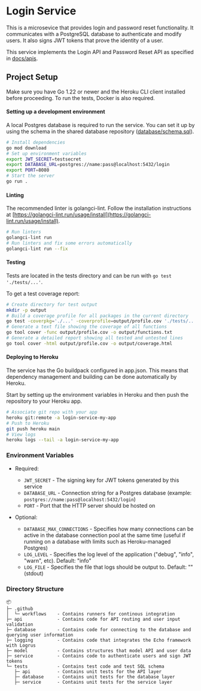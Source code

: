 # Login Service

This is a microsevice that provides login and password reset functionality.
It communicates with a PostgreSQL database to authenticate and modify users. It also signs JWT tokens that prove the identity of a user.

This service implements the Login API and Password Reset API as specified in [docs/apis](https://github.com/IV1201-Group-2/docs/blob/main/apis).

## Project Setup

Make sure you have Go 1.22 or newer and the Heroku CLI client installed before proceeding. To run the tests, Docker is also required.

#### Setting up a development environment

A local Postgres database is required to run the service. You can set it up by using the schema in the shared database repository ([database/schema.sql](https://github.com/IV1201-Group-2/database/blob/main/schema.sql)).

```bash
# Install dependencies
go mod download
# Set up environment variables
export JWT_SECRET=testsecret
export DATABASE_URL=postgres://name:pass@localhost:5432/login
export PORT=8080
# Start the server
go run .
```

#### Linting

The recommended linter is golangci-lint. Follow the installation instructions at [https://golangci-lint.run/usage/install](https://golangci-lint.run/usage/install).

```bash
# Run linters
golangci-lint run
# Run linters and fix some errors automatically
golangci-lint run --fix
```

#### Testing

Tests are located in the tests directory and can be run with `go test './tests/...'`.

To get a test coverage report:

```bash
# Create directory for test output
mkdir -p output
# Build a coverage profile for all packages in the current directory
go test -coverpkg='./...' -coverprofile=output/profile.cov './tests/...'
# Generate a text file showing the coverage of all functions
go tool cover -func output/profile.cov -o output/functions.txt
# Generate a detailed report showing all tested and untested lines
go tool cover -html output/profile.cov -o output/coverage.html
```

#### Deploying to Heroku

The service has the Go buildpack configured in app.json. This means that dependency management and building can be done automatically by Heroku.

Start by setting up the environment variables in Heroku and then push the repository to your Heroku app.

```bash
# Associate git repo with your app
heroku git:remote -a login-service-my-app
# Push to Heroku
git push heroku main
# View logs
heroku logs --tail -a login-service-my-app
```

### Environment Variables

-   Required:

    -   `JWT_SECRET` - The signing key for JWT tokens generated by this service
    -   `DATABASE_URL` - Connection string for a Postgres database (example: `postgres://name:pass@localhost:5432/login`)
    -   `PORT` - Port that the HTTP server should be hosted on

-   Optional:
    -   `DATABASE_MAX_CONNECTIONS` - Specifies how many connections can be active in the database connection pool at the same time (useful if running on a database with limits such as Heroku-managed Postgres)
    -   `LOG_LEVEL` - Specifies the log level of the application ("debug", "info", "warn", etc). Default: "info"
    -   `LOG_FILE` - Specifies the file that logs should be output to. Default: "" (stdout)

### Directory Structure

```text
📦
├─ .github
│  └─ workflows    - Contains runners for continous integration
├─ api             - Contains code for API routing and user input validation
├─ database        - Contains code for connecting to the database and querying user information
├─ logging         - Contains code that integrates the Echo framework with Logrus
├─ model           - Contains structures that model API and user data
├─ service         - Contains code to authenticate users and sign JWT tokens
└─ tests           - Contains test code and test SQL schema
   ├─ api          - Contains unit tests for the API layer
   ├─ database     - Contains unit tests for the database layer
   ├─ service      - Contains unit tests for the service layer
```
